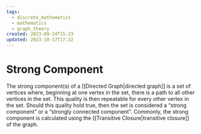 ```yaml
---
tags:
  - discrete_mathematics
  - mathematics
  - graph_theory
created: 2023-09-24T15:23
updated: 2023-10-17T17:32
---
```


# Strong Component

The strong component(s) of a [[Directed Graph|directed graph]] is a set of vertices where, beginning at one vertex in the set, there is a path to all other vertices in the set. This quality is then repeatable for every other vertex in the set. Should this quality hold true, then the set is considered a “strong component” or a “strongly connected component”. Commonly, the strong component is calculated using the [[Transitive Closure|transitive closure]] of the graph.
